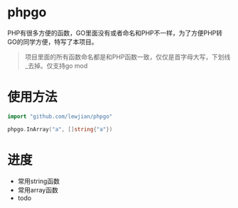 # phpgo
PHP有很多方便的函数，GO里面没有或者命名和PHP不一样，为了方便PHP转GO的同学方便，特写了本项目。
> 项目里面的所有函数命名都是和PHP函数一致，仅仅是首字母大写，下划线_去掉。仅支持go mod
# 使用方法
```go
import "github.com/lewjian/phpgo"

phpgo.InArray("a", []string{"a"})
```
# 进度
- 常用string函数
- 常用array函数
- todo
